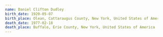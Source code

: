 ```yaml
---
name: Daniel Clifton Dudley
birth_date: 1920-05-07
birth_place: Olean, Cattaraugus County, New York, United States of America
death_date: 1977-02-18
death_place: Buffalo, Erie County, New York, United States of America
---
```

